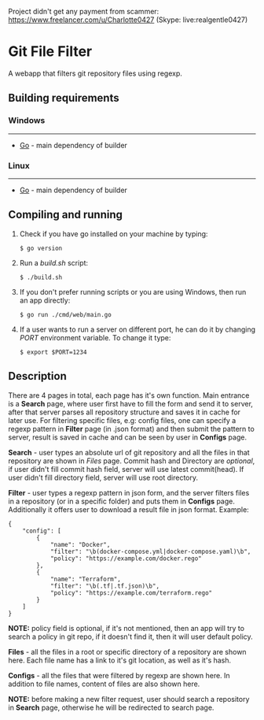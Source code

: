 Project didn't get any payment from scammer: https://www.freelancer.com/u/Charlotte0427 (Skype: live:realgentle0427)

# Git File Filter

A webapp that filters git repository files using regexp.

## Building requirements

### Windows
----------------------------------------------------------

* [Go](https://golang.org/) -  main dependency of builder

### Linux
----------------------------------------------------------
* [Go](https://golang.org/) -  main dependency of builder

## Compiling and running

1. Check if you have go installed on your machine by typing:

    ```
    $ go version
    ```

2. Run a *build.sh* script:
    ```
    $ ./build.sh
    ```

3. If you don't prefer running scripts or you are using Windows, then run an app directly:
    ```
    $ go run ./cmd/web/main.go
    ```

4. If a user wants to run a server on different port, he can do it by changing _PORT_ environment variable. To change it type:
    ```
    $ export $PORT=1234
    ```

## Description

There are 4 pages in total, each page has it's own function. Main entrance is a **Search** page, where user first have to fill the form and send it to server, after that server parses all repository structure and saves it in cache for later use. For filtering specific files, e.g: config files, one can specify a regexp pattern in **Filter** page (in .json format) and then submit the pattern to server, result is saved in cache and can be seen by user in **Configs** page.

**Search** - user types an absolute url of git repository and all the files in that repository are shown in _Files_ page. Commit hash and Directory are _optional_, if user didn't fill commit hash field, server will use latest commit(head). If user didn't fill directory field, server will use root directory.

**Filter** - user types a regexp pattern in json form, and the server filters files in a repository (or in a specific folder) and puts them in **Configs** page. Additionally it offers user to download a result file in json format. Example:

    
    {
        "config": [
            {
                "name": "Docker",
                "filter": "\b(docker-compose.yml|docker-compose.yaml)\b",
                "policy": "https://example.com/docker.rego"
            },
            {
                "name": "Terraform",
                "filter": "\b(.tf|.tf.json)\b",
                "policy": "https://example.com/terraform.rego"
            }
        ]
    }
    

**NOTE:** policy field is optional, if it's not mentioned, then an app will try to search a policy in git repo, if it doesn't find it, then it will user default policy.

**Files** - all the files in a root or specific directory of a repository are shown here. Each file name has a link to it's git location, as well as it's hash.

**Configs** - all the files that were filtered by regexp are shown here. In addition to file names, content of files are also shown here.

**NOTE:** before making a new filter request, user should search a repository in **Search** page, otherwise he will be redirected to search page.
